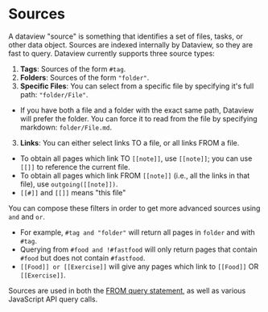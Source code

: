 # Sources

A dataview "source" is something that identifies a set of files, tasks, or other data object. Sources are indexed internally by
Dataview, so they are fast to query. Dataview currently supports three source types:

1. **Tags**: Sources of the form `#tag`.
2. **Folders**: Sources of the form `"folder"`.
3. **Specific Files**: You can select from a specific file by specifying it's full path: `"folder/File"`.
  - If you have both a file and a folder with the exact same path, Dataview will prefer the folder. You can force
    it to read from the file by specifying markdown: `folder/File.md`.
3. **Links**: You can either select links TO a file, or all links FROM a file.
  - To obtain all pages which link TO `[[note]]`, use `[[note]]`; you can use `[[]]` to reference the current file.
  - To obtain all pages which link FROM `[[note]]` (i.e., all the links in that file), use `outgoing([[note]])`.
  - `[[#]]` and `[[]]` means "this file" 

You can compose these filters in order to get more advanced sources using `and` and `or`.

- For example, `#tag and "folder"` will return all pages in `folder` and with `#tag`.
- Querying from `#food and !#fastfood` will only return pages that contain `#food` but does not contain `#fastfood`.
- `[[Food]] or [[Exercise]]` will give any pages which link to `[[Food]]` OR `[[Exercise]]`.

Sources are used in both the [FROM query statement](../queries#from), as well as various JavaScript API query calls. 
